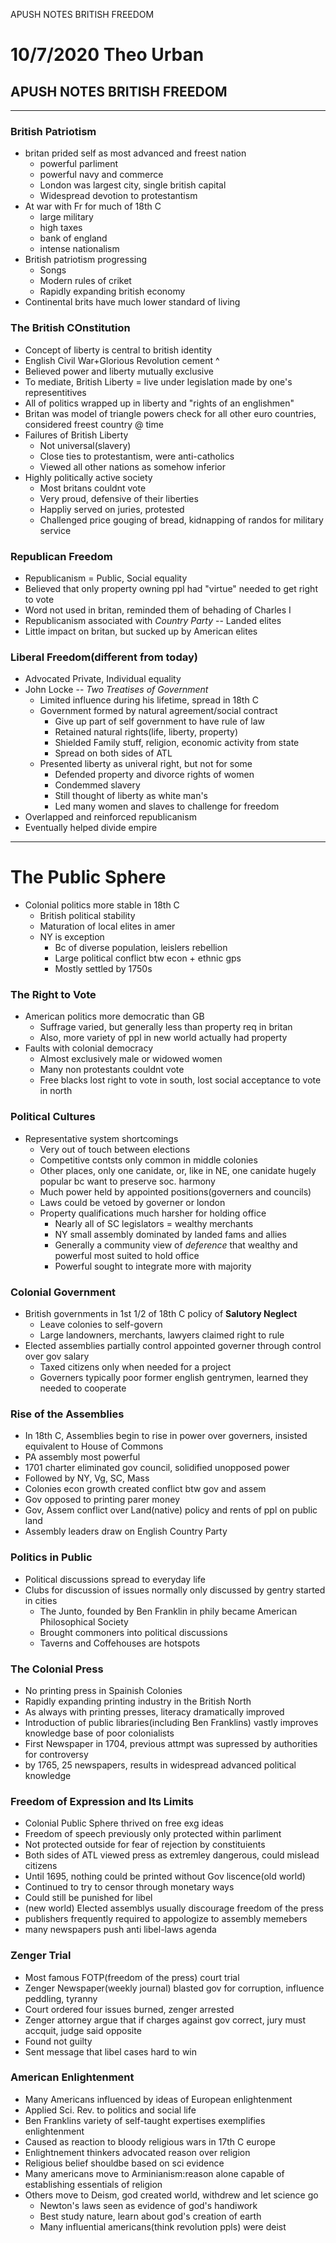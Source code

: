 APUSH NOTES BRITISH FREEDOM

# 10/7/2020 Theo Urban
## APUSH NOTES BRITISH FREEDOM
***
### British Patriotism
 - britan prided self as most advanced and freest nation
	 - powerful parliment
	 - powerful navy and commerce
	 - London was largest city, single british capital
	 - Widespread devotion to protestantism
 - At war with Fr for much of 18th C
	 - large military
	 - high taxes
	 - bank of england
	 - intense nationalism
 - British patriotism progressing
	 - Songs
	 - Modern rules of criket
	 - Rapidly expanding british economy
 - Continental brits have much lower standard of living

### The British COnstitution
 - Concept of liberty is central to british identity
 - English Civil War+Glorious Revolution cement ^
 - Believed power and liberty mutually exclusive
 - To mediate, British Liberty = live under legislation made by one's representitives
 - All of politics wrapped up in liberty and "rights of an englishmen"
 - Britan was model of triangle powers check for all other euro countries, considered freest country @ time
 - Failures of British Liberty
	 - Not universal(slavery)
	 - Close ties to protestantism, were anti-catholics
	 - Viewed all other nations as somehow inferior
 - Highly politically active society
	 - Most britans couldnt vote
	 - Very proud, defensive of their liberties
	 - Happliy served on juries, protested 
	 - Challenged price gouging of bread, kidnapping of randos for military service

### Republican Freedom
 - Republicanism = Public, Social equality
 - Believed that only property owning ppl had "virtue" needed to get right to vote
 - Word not used in britan, reminded them of behading of Charles I
 - Republicanism associated with *Country Party* -- Landed elites
 - Little impact on britan, but sucked up by American elites

### Liberal Freedom(different from today)
 - Advocated Private, Individual equality
 - John Locke -- *Two Treatises of Government*
	 - Limited influence during his lifetime, spread in 18th C
	 - Government formed by natural agreement/social contract
		 - Give up part of self government to have rule of law
		 - Retained natural rights(life, liberty, property)
		 - Shielded Family stuff, religion, economic activity from state
		 - Spread on both sides of ATL
	 - Presented liberty as univeral right, but not for some
		 - Defended property and divorce rights of women
		 - Condemmed slavery
		 - Still thought of liberty as white man's
		 - Led many women and slaves to challenge for freedom
 - Overlapped and reinforced republicanism
 - Eventually helped divide empire

***
# The Public Sphere
 - Colonial politics more stable in 18th C
	 - British political stability
	 - Maturation of local elites in amer
	 - NY is exception
		 - Bc of diverse population, leislers rebellion
		 - Large political conflict btw econ + ethnic gps
		 - Mostly settled by 1750s

### The Right to Vote
 - American politics more democratic than GB
	 - Suffrage varied, but generally less than property req in britan
	 - Also, more variety of ppl in new world actually had property
 - Faults with colonial democracy
	 - Almost exclusively male or widowed women
	 - Many non protestants couldnt vote
	 - Free blacks lost right to vote in south, lost social acceptance to vote in north

### Political Cultures
 - Representative system shortcomings
	 - Very out of touch between elections
	 - Competitive contsts only common in middle colonies
	 - Other places, only one canidate, or, like in NE, one canidate hugely popular bc want to preserve soc. harmony
	 - Much power held by appointed positions(governers and councils)
	 - Laws could be vetoed by governer or london
	 - Property qualifications much harsher for holding office
		 - Nearly all of SC legislators = wealthy merchants
		 - NY small assembly dominated by landed fams and allies
		 - Generally a community view of *deference* that wealthy and powerful most suited to hold office
		 - Powerful sought to integrate more with majority

### Colonial Government
 - British governments in 1st 1/2 of 18th C policy of **Salutory Neglect**
	 - Leave colonies to self-govern
	 - Large landowners, merchants, lawyers claimed right to rule
 - Elected assemblies partially control appointed governer through control over gov salary
	 - Taxed citizens only when needed for a project
	 - Governers typically poor former english gentrymen, learned they needed to cooperate

### Rise of the Assemblies
 - In 18th C, Assemblies begin to rise in power over governers, insisted equivalent to House of Commons
 - PA assembly most powerful
 - 1701 charter eliminated gov council, solidified unopposed power
 - Followed by NY, Vg, SC, Mass
 - Colonies econ growth created conflict btw gov and assem
 - Gov opposed to printing parer money
 - Gov, Assem conflict over Land(native) policy and rents of ppl on public land
 - Assembly leaders draw on English Country Party

### Politics in Public
 - Political discussions spread to everyday life
 - Clubs for discussion of issues normally only discussed by gentry started in cities
	 - The Junto, founded by Ben Franklin in phily became American Philosophical Society
	 - Brought commoners into political discussions
	 - Taverns and Coffehouses are hotspots

### The Colonial Press
 - No printing press in Spainish Colonies
 - Rapidly expanding printing industry in the British North
 - As always with printing presses, literacy dramatically improved
 - Introduction of public libraries(including Ben Franklins) vastly improves knowledge base of poor colonialists
 - First Newspaper in 1704, previous attmpt was supressed by authorities for controversy
 - by 1765, 25 newspapers, results in widespread advanced political knowledge

### Freedom of Expression and Its Limits
 - Colonial Public Sphere thrived on free exg ideas
 - Freedom of speech previously only protected within parliment
 - Not protected outside for fear of rejection by constituients
 - Both sides of ATL viewed press as extremley dangerous, could mislead citizens
 - Until 1695, nothing could be printed without Gov liscence(old world)
 - Continued to try to censor through monetary ways
 - Could still be punished for libel
 - (new world) Elected assemblys usually discourage freedom of the press
 - publishers frequently required to appologize to assembly memebers
 - many newspapers push anti libel-laws agenda

### Zenger Trial
 - Most famous FOTP(freedom of the press) court trial
 - Zenger Newspaper(weekly journal) blasted gov for corruption, influence peddling, tyranny
 - Court ordered four issues burned, zenger arrested
 - Zenger attorney argue that if charges against gov correct, jury must accquit, judge said opposite
 - Found not guilty
 - Sent message that libel cases hard to win

### American Enlightenment
 - Many Americans influenced by ideas of European enlightenment
 - Applied Sci. Rev. to politics and social life
 - Ben Franklins variety of self-taught expertises exemplifies enlightenment
 - Caused as reaction to bloody religious wars in 17th C europe
 - Enlightnement thinkers advocated reason over religion
 - Religious belief shouldbe based on sci evidence
 - Many americans move to Arminianism:reason alone capable of establishing essentials of religion
 - Others move to Deism, god created world, withdrew and let science go
	 - Newton's laws seen as evidence of god's handiwork
	 - Best study nature, learn about god's creation of earth
	 - Many influential americans(think revolution ppls) were deist